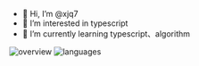 - 👋 Hi, I’m @xjq7
- 👀 I’m interested in typescript
- 🌱 I’m currently learning typescript、algorithm

<!---
xjq7/xjq7 is a ✨ special ✨ repository because its `README.md` (this file) appears on your GitHub profile.
You can click the Preview link to take a look at your changes.
--->


![overview](https://user-images.githubusercontent.com/42568663/201286009-51de439d-8724-4528-b7e9-a8182b23f3f7.svg)
![languages](https://user-images.githubusercontent.com/42568663/201286033-0f9a08a0-3ffd-4dd8-a961-ce866f44077c.svg)
